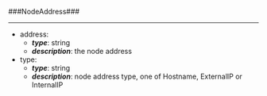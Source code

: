 ###NodeAddress###

---
* address: 
  * **_type_**: string
  * **_description_**: the node address
* type: 
  * **_type_**: string
  * **_description_**: node address type, one of Hostname, ExternalIP or InternalIP
